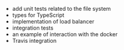 - add unit tests related to the file system
- types for TypeScript
- implementation of load balancer
- integration tests
- an example of interaction with the docker
- Travis integration
